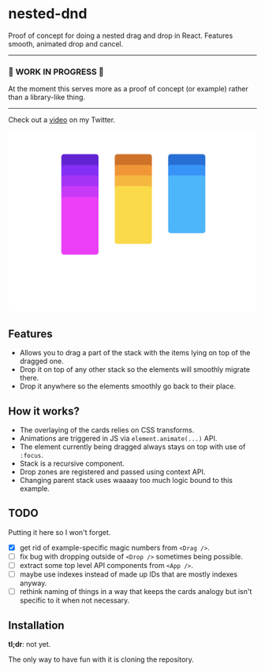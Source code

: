 # nested-dnd

Proof of concept for doing a nested drag and drop in React. Features smooth,
animated drop and cancel.

---

### :construction: **WORK IN PROGRESS** :construction:

At the moment this serves more as a proof of concept (or example) rather than
a library-like thing.

---

Check out a [video](https://twitter.com/tczajecki/status/1122261807249412097) on
my Twitter.

<p align="center"><img src="screenshot.png"></p>

## Features

- Allows you to drag a part of the stack with the items lying on top of the
  dragged one.
- Drop it on top of any other stack so the elements will smoothly migrate there.
- Drop it anywhere so the elements smoothly go back to their place.

## How it works?

- The overlaying of the cards relies on CSS transforms.
- Animations are triggered
  in JS via `element.animate(...)` API.
- The element currently being dragged always stays on top with use of `:focus`.
- Stack is a recursive component.
- Drop zones are registered and passed using context API.
- Changing parent stack uses waaaay too much logic bound to this example.

## TODO

Putting it here so I won't forget.

- [x] get rid of example-specific magic numbers from `<Drag />`.
- [ ] fix bug with dropping outside of `<Drop />` sometimes being possible.
- [ ] extract some top level API components from `<App />`.
- [ ] maybe use indexes instead of made up IDs that are mostly indexes anyway.
- [ ] rethink naming of things in a way that keeps the cards analogy but isn't
      specific to it when not necessary.

## Installation

**tl;dr**: not yet.

The only way to have fun with it is cloning the repository.
